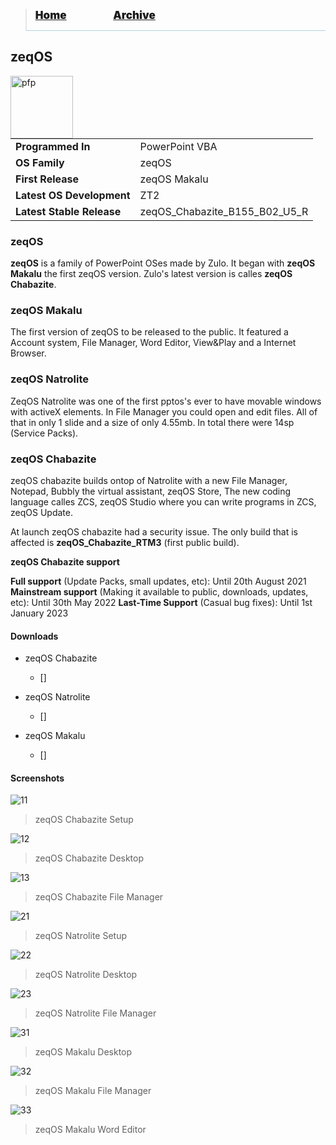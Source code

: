 <blockquote style="background: #0000;border-bottom: 1px solid #B2D2E1;">
  <p style=""><a href="https://hexa-one.github.io/pptos-wiki/" style="font-size: 17px;font-weight: 900;font-style: normal;text-shadow: rgba(255,255,255,0.9) 0 1px 0;">Home</a>&nbsp;&nbsp;&nbsp;&nbsp;&nbsp;&nbsp;&nbsp;&nbsp;&nbsp;&nbsp;&nbsp;&nbsp;&nbsp;&nbsp;&nbsp;&nbsp;&nbsp;&nbsp;
    <a href="https://hexa-one.github.io/pptos-wiki/archive/" style="font-size: 17px;font-weight: 900;font-style: normal;text-shadow: rgba(255,255,255,0.9) 0 1px 0;">Archive</a>
  </p>
</blockquote>

## zeqOS

<a>
  <img align="left" height="100" alt="pfp" src="https://user-images.githubusercontent.com/58103738/128864791-d81ba4bc-c39c-4069-afb8-3a331f487bc3.png" />
</a>

|||
|---|---|
|**Programmed In**| PowerPoint VBA |
|**OS Family**| zeqOS |
|**First Release**| zeqOS Makalu |
|**Latest OS Development**| ZT2 |
|**Latest Stable Release**| zeqOS_Chabazite_B155_B02_U5_R |

### zeqOS

**zeqOS** is a family of PowerPoint OSes made by Zulo. It began with **zeqOS Makalu** the first zeqOS version. Zulo's latest version is calles **zeqOS Chabazite**.

### zeqOS Makalu

The first version of zeqOS to be released to the public. It featured a Account system, File Manager, Word Editor, View&Play and a Internet Browser.

### zeqOS Natrolite

ZeqOS Natrolite was one of the first pptos's ever to have movable windows with activeX elements. In File Manager you could open and edit files. All of that in only 1 slide and a size of only 4.55mb. In total there were 14sp (Service Packs).

### zeqOS Chabazite

zeqOS chabazite builds ontop of Natrolite with a new File Manager, Notepad, Bubbly the virtual assistant, zeqOS Store, The new coding language calles ZCS, zeqOS Studio where you can write programs in ZCS, zeqOS Update.

At launch zeqOS chabazite had a security issue. The only build that is affected is **zeqOS_Chabazite_RTM3** (first public build).


**zeqOS Chabazite support**

**Full support** (Update Packs, small updates, etc): Until 20th August 2021
**Mainstream support** (Making it available to public, downloads, updates, etc): Until 30th May 2022
**Last-Time Support** (Casual bug fixes): Until 1st January 2023

#### Downloads


- zeqOS Chabazite
  - []

- zeqOS Natrolite
  - []

- zeqOS Makalu
  - []

#### Screenshots

![11](https://user-images.githubusercontent.com/58103738/128869859-fdedc6ac-e8d3-4d0c-ac48-30a10a38440c.png)
> zeqOS Chabazite Setup

![12](https://user-images.githubusercontent.com/58103738/128870042-a345f5bd-14c7-4264-a1bf-92b18980828a.png)
> zeqOS Chabazite Desktop

![13](https://user-images.githubusercontent.com/58103738/128869962-5db0d2b9-0515-474c-baaa-5463871351d3.png)
> zeqOS Chabazite File Manager

![21](https://user-images.githubusercontent.com/58103738/128869679-0e2ce490-e576-4d86-9b20-a84f779006d4.png)
> zeqOS Natrolite Setup

![22](https://user-images.githubusercontent.com/58103738/128869506-6445733c-c61b-4b6e-993c-6b71826c3913.png)
> zeqOS Natrolite Desktop

![23](https://user-images.githubusercontent.com/58103738/128869747-953b10fb-91f8-4fc4-bf66-3b4b077b6fb0.png)
> zeqOS Natrolite File Manager

![31](https://user-images.githubusercontent.com/58103738/128869121-b1139f38-e584-4dd3-bc71-8990749f32cd.png)
> zeqOS Makalu Desktop

![32](https://user-images.githubusercontent.com/58103738/128869270-d9006d67-8ad3-4eed-9336-3c6c7b187ddd.png)
> zeqOS Makalu File Manager

![33](https://user-images.githubusercontent.com/58103738/128869370-ebda876e-25f4-4f85-b2d4-e66789d9c1f1.png)
> zeqOS Makalu Word Editor
